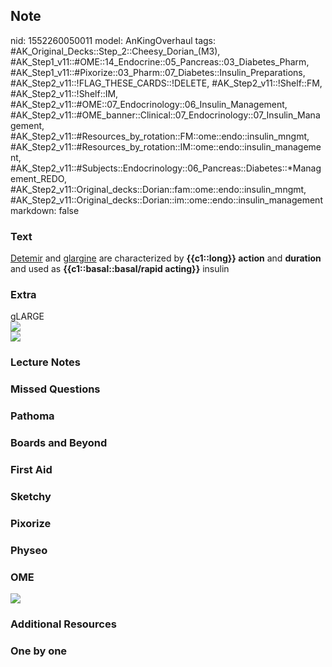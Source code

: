 ## Note
nid: 1552260050011
model: AnKingOverhaul
tags: #AK_Original_Decks::Step_2::Cheesy_Dorian_(M3), #AK_Step1_v11::#OME::14_Endocrine::05_Pancreas::03_Diabetes_Pharm, #AK_Step1_v11::#Pixorize::03_Pharm::07_Diabetes::Insulin_Preparations, #AK_Step2_v11::!FLAG_THESE_CARDS::!DELETE, #AK_Step2_v11::!Shelf::FM, #AK_Step2_v11::!Shelf::IM, #AK_Step2_v11::#OME::07_Endocrinology::06_Insulin_Management, #AK_Step2_v11::#OME_banner::Clinical::07_Endocrinology::07_Insulin_Management, #AK_Step2_v11::#Resources_by_rotation::FM::ome::endo::insulin_mngmt, #AK_Step2_v11::#Resources_by_rotation::IM::ome::endo::insulin_management, #AK_Step2_v11::#Subjects::Endocrinology::06_Pancreas::Diabetes::*Management_REDO, #AK_Step2_v11::Original_decks::Dorian::fam::ome::endo::insulin_mngmt, #AK_Step2_v11::Original_decks::Dorian::im::ome::endo::insulin_management
markdown: false

### Text
<u>Detemir</u> and <u>glargine</u> are characterized by
<b>{{c1::long}} action</b> and <b>duration</b> and used as
<b>{{c1::basal::basal/rapid acting}}</b> insulin

### Extra
<div>
  gLARGE
</div>
<div><img src="paste-189743065203253.jpg"></div>
<div><img src="Insulin%20timing%20.png"></div>

### Lecture Notes


### Missed Questions


### Pathoma


### Boards and Beyond


### First Aid


### Sketchy


### Pixorize


### Physeo


### OME
<div class="ome-widget">
  <a href=
  "https://onlinemeded.org/spa/endocrinology/insulin-management/acquire?ref=anki">
  <img src="_OME_AnkiFlashcards_Lesson_6.png"></a>
</div>

### Additional Resources


### One by one

